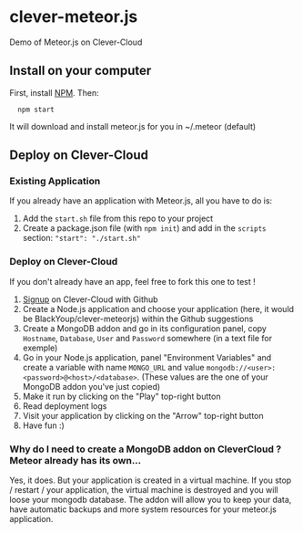 clever-meteor.js
=================================

Demo of Meteor.js on Clever-Cloud

## Install on your computer

First, install [NPM](https://npmjs.org). Then:
```
  npm start
```

It will download and install meteor.js for you in ~/.meteor (default)


## Deploy on Clever-Cloud

### Existing Application

If you already have an application with Meteor.js, all you have to do is:

1. Add the ``start.sh`` file from this repo to your project
2. Create a package.json file (with ``npm init``) and add in the ``scripts`` section: ``"start": "./start.sh"``

### Deploy on Clever-Cloud

If you don't already have an app, feel free to fork this one to test !

1. [Signup](https://api.clever-cloud.com/v2/github/signup) on Clever-Cloud with Github
2. Create a Node.js application and choose your application (here, it would be BlackYoup/clever-meteorjs) within the Github suggestions
3. Create a MongoDB addon and go in its configuration panel, copy ``Hostname``, ``Database``, ``User`` and ``Password`` somewhere (in a text file for exemple)
4. Go in your Node.js application, panel "Environment Variables" and create a variable with name ``MONGO_URL`` and value ``mongodb://<user>:<password>@<host>/<database>``. (These values are the one of your MongoDB addon you've just copied)
5. Make it run by clicking on the "Play" top-right button
6. Read deployment logs
7. Visit your application by clicking on the "Arrow" top-right button
8. Have fun :)

### Why do I need to create a MongoDB addon on CleverCloud ? Meteor already has its own...

Yes, it does. But your application is created in a virtual machine. If you stop / restart / your application, the virtual machine is destroyed and you will loose your mongodb database. The addon will allow you to keep your data, have automatic backups and more system resources for your meteor.js application.
